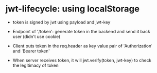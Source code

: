 # jwt-lifecycle: using localStorage

- token is signed by jwt using payload and jwt-key

- Endpoint of '/token': generate token in the backend and send it back user (didn't use cookie)

- Client puts token in the req.header as key value pair of 'Authorization' and 'Bearer token'

- When server receives token, it will jwt.verify(token, jwt-key) to check the legitimacy of token
